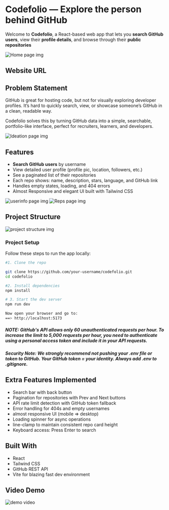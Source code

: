 # Codefolio — Explore the person behind GitHub

Welcome to **Codefolio**, a React-based web app that lets you **search GitHub users**, view their **profile details**, and browse through their **public repositories** 

![Home page img]()

## Website URL

## Problem Statement
GitHub is great for hosting code, but not for visually exploring developer profiles.
It’s hard to quickly search, view, or showcase someone’s GitHub in a clean, readable way.

Codefolio solves this by turning GitHub data into a simple, searchable, portfolio-like interface, perfect for recruiters, learners, and developers.

![Ideation page img]()

##  Features

- **Search GitHub users** by username
- View detailed user profile (profile pic, location, followers, etc.)
- See a paginated list of their repositories
- Each repo shows: name, description, stars, language, and GitHub link
- Handles empty states, loading, and 404 errors
- Almost Responsive and elegant UI built with Tailwind CSS

![userinfo page img]()
![Reps page img]()



## Project Structure

![project structure img]()

### Project Setup

Follow these steps to run the app locally:
```bash
#1. Clone the repo

git clone https://github.com/your-username/codefolio.git
cd codefolio

#2. Install dependencies
npm install

# 3. Start the dev server
npm run dev

Now open your browser and go to:
==> http://localhost:5173

```
##### NOTE: GitHub's API allows only 60 unauthenticated requests per hour. To increase the limit to 5,000 requests per hour, you need to authenticate using a personal access token and include it in your API requests.

##### Security Note: We strongly recommend not pushing your .env file or token to GitHub. Your GitHub token = your identity. Always add .env to .gitignore.


## Extra Features Implemented

* Search bar with back button
* Pagination for repositories with Prev and Next buttons
* API rate limit detection with GitHub token fallback
* Error handling for 404s and empty usernames
* almost responsive UI (mobile => desktop)
* Loading spinner for async operations
* line-clamp to maintain consistent repo card height
* Keyboard access: Press Enter to search



## Built With
*  React
*  Tailwind CSS
*  GitHub REST API
*  Vite for blazing fast dev environment

## Video Demo
![demo video]()